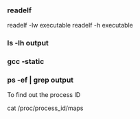 ### readelf
readelf -lw executable
readelf -h executable

### ls -lh output

### gcc -static

### ps -ef | grep output
To find out the process ID

cat /proc/process_id/maps